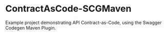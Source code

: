 # ContractAsCode-SCGMaven
Example project demonstrating API Contract-as-Code, using the Swagger Codegen Maven Plugin.
